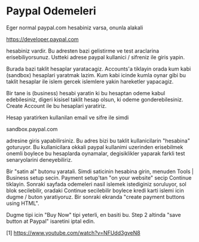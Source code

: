 # Paypal Odemeleri

Eger normal paypal.com hesabiniz varsa, onunla alakali

https://developer.paypal.com

hesabiniz vardir. Bu adresten bazi gelistirme ve test araclarina
erisebiliyorsunuz. Ustteki adrese paypal kullanici / sifreniz ile
giris yapin.

Burada bazi taklit hesaplar yaratacagiz. Accounts'a tiklayin orada kum
kabi (sandbox) hesaplari yaratmak lazim. Kum kabi icinde kumla oynar
gibi bu taklit hesaplar ile islem gercek islemlere yakin hareketler
yapacagiz.

Bir tane is (business) hesabi yaratin ki bu hesaptan odeme kabul
edebilesiniz, digeri kisisel taklit hesap olsun, ki odeme
gonderebilesiniz. Create Account ile bu hesaplari yaratiriz.

Hesap yaratirken kullanilan email ve sifre ile simdi

sandbox.paypal.com

adresine giris yapabilirsiniz. Bu adres bizi bu taklit kullanicilarin
"hesabina" goturuyor. Bu kullanicilara okkali paypal kullanimi
uzerinden erisebilmek onemli boylece bu hesaplarda oynamalar,
degisiklikler yaparak farkli test senaryolarini deneyebiliriz. 

Bir "satin al" butonu yaratali. Simdi saticinin hesabina girin,
menuden Tools | Business setup secin. Payment setup'tan "on your
website" secip Continue tiklayin. Sonraki sayfada odemeleri nasil
islemek istediginiz soruluyor, sol blok secilebilir, oradaki Continue
secilebilir boylece kredi karti islemi icin dugme / buton
yaratiyoruz. Bir sonraki ekranda "create payment buttons using HTML".

Dugme tipi icin "Buy Now" tipi yeterli, en basiti bu. Step 2 altinda
"save button at Paypal" isaretini iptal edin. 
















[1] https://www.youtube.com/watch?v=NFUdd3gveN8












